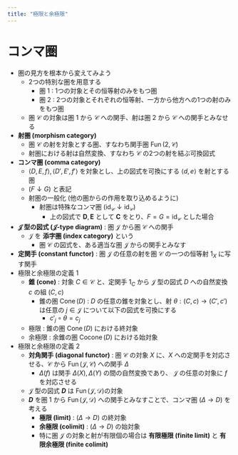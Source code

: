 ```yaml
---
title: "極限と余極限"
---
```


# コンマ圏

- 圏の見方を根本から変えてみよう
    - 2つの特別な圏を用意する
        - 圏 $1$ : 1つの対象とその恒等射のみをもつ圏
        - 圏 $2$ : 2つの対象とそれぞれの恒等射、一方から他方への1つの射のみをもつ圏
    - 圏 $\mathcal{C}$ の対象は圏 $1$ から $\mathcal{C}$ への関手、射は圏 $2$ から $\mathcal{C}$ への関手とみなせる
- **射圏 (morphism category)**
    - 圏 $\mathcal{C}$ の射を対象とする圏、すなわち関手圏 $\operatorname{Fun}(2,\mathcal{C})$
    - 射圏における射は自然変換、すなわち $\mathcal{C}$ の2つの射を結ぶ可換図式
- **コンマ圏 (comma category)**
    - $\langle D,E,f\rangle,\langle D',E',f'\rangle$ を対象とし、上の図式を可換にする $\langle d,e\rangle$ を射とする圏
    - $(F\downarrow G)$ と表記
    - 射圏の一般化 (他の圏からの作用を取り込めるように)
        - 射圏は特殊なコンマ圏 $(\operatorname{id}_{\mathcal{C}}\downarrow\operatorname{id}_{\mathcal{C}})$
            - 上の図式で $\mathbf{D},\mathbf{E}$ として $\mathbf{C}$ をとり、$F=G=\operatorname{id}_{\mathcal{C}}$ とした場合
- **$\mathcal{J}$ 型の図式 ($\mathcal{J}$-type diagram)** : 圏 $\mathcal{J}$ から圏 $\mathcal{C}$ への関手
    - $\mathcal{J}$ を **添字圏 (index category)** という
      - 圏 $\mathcal{C}$ の図式を、ある適当な圏 $\mathcal{J}$ からの関手とみなす
- **定関手 (constant functor)** : 圏 $\mathcal{J}$ の任意の射を圏 $\mathcal{C}$ の一つの恒等射 $1_X$ に写す関手
- 極限と余極限の定義 1
    - **錐 (cone)** : 対象 $C\in\mathcal{C}$ と、定関手 $1_C$ から $\mathcal{J}$ 型の図式 $D$ への自然変換 $c$ の組 $(C,c)$
        - 錐の圏 $\operatorname{Cone}(D)$ : $D$ の任意の錐を対象とし、射 $\theta:(C,c)\to(C',c')$ は任意の $j\in\mathcal{J}$ について以下の図式を可換にする
            - $c'_j\circ\theta=c_j$
    - 極限 : 錐の圏 $\operatorname{Cone}(D)$ における終対象
    - 余極限 : 余錐の圏 $\operatorname{Cocone}(D)$ における始対象
- 極限と余極限の定義 2
    - **対角関手 (diagonal functor)** : 圏 $\mathcal{C}$ の対象 $X$ に、$X$ への定関手を対応させる、$\mathcal{C}$ から $\operatorname{Fun}(\mathcal{J},\mathcal{C})$ への関手 $\Delta$
      - $\Delta(f)$ は関手 $\Delta(X),\Delta(Y)$ の間の自然変換であり、 $\mathcal{J}$ の任意の対象に $f$ を対応させる
    - $\mathcal{J}$ 型の図式 **$D$** は $\operatorname{Fun}(\mathcal{J},\mathcal{D})$の対象
    - **$D$** を圏 $1$ から $\operatorname{Fun}(\mathcal{J},\mathcal{D})$ への関手とみなすことで、コンマ圏 $(\Delta\to D)$ を考える
        - **極限 (limit)** : $(\Delta\to D)$ の終対象
        - **余極限 (colimit)** : $(\Delta\to D)$ の始対象
        - 特に圏 $\mathcal{J}$ の対象と射が有限個の場合は **有限極限 (finite limit)** と **有限余極限 (finite colimit)**
